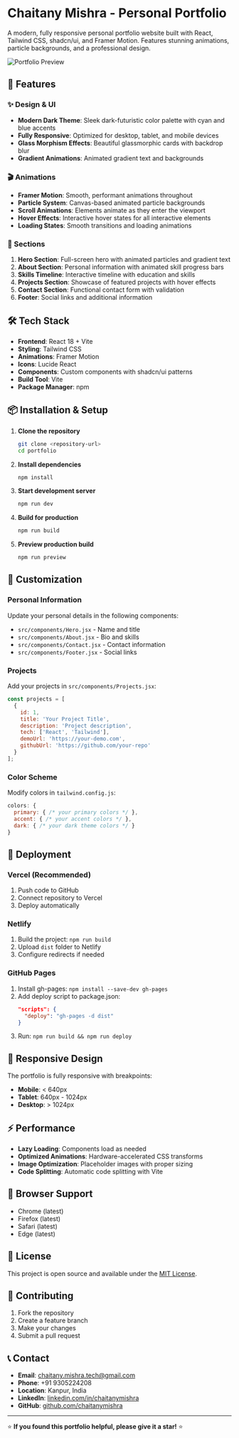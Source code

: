 # Chaitany Mishra - Personal Portfolio

A modern, fully responsive personal portfolio website built with React, Tailwind CSS, shadcn/ui, and Framer Motion. Features stunning animations, particle backgrounds, and a professional design.

![Portfolio Preview](https://via.placeholder.com/1200x600/0f172a/06b6d4?text=Chaitany+Mishra+Portfolio)

## 🚀 Features

### ✨ Design & UI
- **Modern Dark Theme**: Sleek dark-futuristic color palette with cyan and blue accents
- **Fully Responsive**: Optimized for desktop, tablet, and mobile devices
- **Glass Morphism Effects**: Beautiful glassmorphic cards with backdrop blur
- **Gradient Animations**: Animated gradient text and backgrounds

### 🎬 Animations
- **Framer Motion**: Smooth, performant animations throughout
- **Particle System**: Canvas-based animated particle backgrounds
- **Scroll Animations**: Elements animate as they enter the viewport
- **Hover Effects**: Interactive hover states for all interactive elements
- **Loading States**: Smooth transitions and loading animations

### 📱 Sections
1. **Hero Section**: Full-screen hero with animated particles and gradient text
2. **About Section**: Personal information with animated skill progress bars
3. **Skills Timeline**: Interactive timeline with education and skills
4. **Projects Section**: Showcase of featured projects with hover effects
5. **Contact Section**: Functional contact form with validation
6. **Footer**: Social links and additional information

## 🛠️ Tech Stack

- **Frontend**: React 18 + Vite
- **Styling**: Tailwind CSS
- **Animations**: Framer Motion
- **Icons**: Lucide React
- **Components**: Custom components with shadcn/ui patterns
- **Build Tool**: Vite
- **Package Manager**: npm

## 📦 Installation & Setup

1. **Clone the repository**
   ```bash
   git clone <repository-url>
   cd portfolio
   ```

2. **Install dependencies**
   ```bash
   npm install
   ```

3. **Start development server**
   ```bash
   npm run dev
   ```

4. **Build for production**
   ```bash
   npm run build
   ```

5. **Preview production build**
   ```bash
   npm run preview
   ```

## 🎨 Customization

### Personal Information
Update your personal details in the following components:
- `src/components/Hero.jsx` - Name and title
- `src/components/About.jsx` - Bio and skills
- `src/components/Contact.jsx` - Contact information
- `src/components/Footer.jsx` - Social links

### Projects
Add your projects in `src/components/Projects.jsx`:
```javascript
const projects = [
  {
    id: 1,
    title: 'Your Project Title',
    description: 'Project description',
    tech: ['React', 'Tailwind'],
    demoUrl: 'https://your-demo.com',
    githubUrl: 'https://github.com/your-repo'
  }
];
```

### Color Scheme
Modify colors in `tailwind.config.js`:
```javascript
colors: {
  primary: { /* your primary colors */ },
  accent: { /* your accent colors */ },
  dark: { /* your dark theme colors */ }
}
```

## 🚀 Deployment

### Vercel (Recommended)
1. Push code to GitHub
2. Connect repository to Vercel
3. Deploy automatically

### Netlify
1. Build the project: `npm run build`
2. Upload `dist` folder to Netlify
3. Configure redirects if needed

### GitHub Pages
1. Install gh-pages: `npm install --save-dev gh-pages`
2. Add deploy script to package.json:
   ```json
   "scripts": {
     "deploy": "gh-pages -d dist"
   }
   ```
3. Run: `npm run build && npm run deploy`

## 📱 Responsive Design

The portfolio is fully responsive with breakpoints:
- **Mobile**: < 640px
- **Tablet**: 640px - 1024px  
- **Desktop**: > 1024px

## ⚡ Performance

- **Lazy Loading**: Components load as needed
- **Optimized Animations**: Hardware-accelerated CSS transforms
- **Image Optimization**: Placeholder images with proper sizing
- **Code Splitting**: Automatic code splitting with Vite

## 🎯 Browser Support

- Chrome (latest)
- Firefox (latest)
- Safari (latest)
- Edge (latest)

## 📄 License

This project is open source and available under the [MIT License](LICENSE).

## 🤝 Contributing

1. Fork the repository
2. Create a feature branch
3. Make your changes
4. Submit a pull request

## 📞 Contact

- **Email**: chaitany.mishra.tech@gmail.com
- **Phone**: +91 9305224208
- **Location**: Kanpur, India
- **LinkedIn**: [linkedin.com/in/chaitanymishra](https://linkedin.com/in/chaitanymishra)
- **GitHub**: [github.com/chaitanymishra](https://github.com/chaitanymishra)

---

⭐ **If you found this portfolio helpful, please give it a star!** ⭐